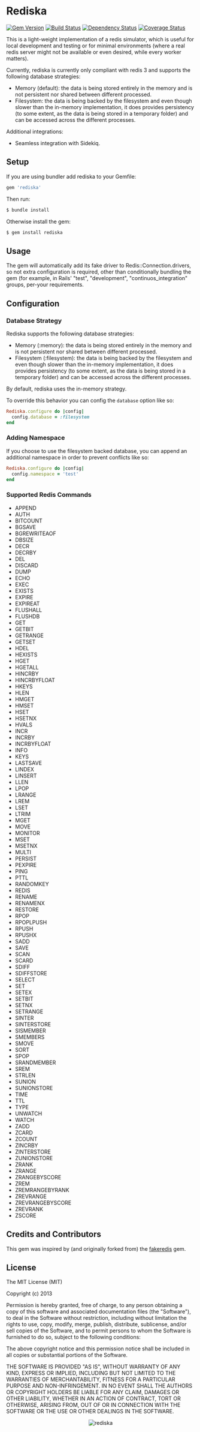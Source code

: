 # Rediska

[![Gem Version](https://badge.fury.io/rb/rediska.png)](http://badge.fury.io/rb/rediska)
[![Build Status](https://travis-ci.org/lbeder/rediska.png)](https://travis-ci.org/lbeder/rediska)
[![Dependency Status](https://gemnasium.com/lbeder/rediska.png)](https://gemnasium.com/lbeder/rediska)
[![Coverage Status](https://coveralls.io/repos/lbeder/rediska/badge.png)](https://coveralls.io/r/lbeder/rediska)

This is a light-weight implementation of a redis simulator, which is useful for local development and testing or for minimal environments (where a real redis server might not be available or even desired, while every worker matters).

Currently, rediska is currently only compliant with redis 3 and supports the following database strategies:

* Memory (default): the data is being stored entirely in the memory and is not persistent nor shared between different processed.
* Filesystem: the data is being backed by the filesystem and even though slower than the in-memory implementation, it does provides persistency (to some extent, as the data is being stored in a temporary folder) and can be accessed across the different processes.

Additional integrations:
* Seamless integration with Sidekiq.

## Setup

If you are using bundler add rediska to your Gemfile:

``` ruby
gem 'rediska'
```

Then run:

```bash
$ bundle install
```

Otherwise install the gem:

```bash
$ gem install rediska
```

## Usage
The gem will automatically add its fake driver to Redis::Connection.drivers, so not extra configuration is required, other than conditionally bundling the gem (for example, in Rails' "test", "development", "continuos_integration" groups, per-your requirements.

## Configuration

### Database Strategy
Rediska supports the following database strategies:

* Memory (:memory): the data is being stored entirely in the memory and is not persistent nor shared between different processed.
* Filesystem (:filesystem): the data is being backed by the filesystem and even though slower than the in-memory implementation, it does provides persistency (to some extent, as the data is being stored in a temporary folder) and can be accessed across the different processes.

By default, rediska uses the in-memory strategy.

To override this behavior you can config the ```database``` option like so:

```ruby
Rediska.configure do |config|
  config.database = :filesystem
end
```

### Adding Namespace

If you choose to use the filesystem backed database, you can append an additional namespace in order to prevent conflicts like so:

```ruby
Rediska.configure do |config|
  config.namespace = 'test'
end
```

### Supported Redis Commands

* APPEND
* AUTH
* BITCOUNT
* BGSAVE
* BGREWRITEAOF
* DBSIZE
* DECR
* DECRBY
* DEL
* DISCARD
* DUMP
* ECHO
* EXEC
* EXISTS
* EXPIRE
* EXPIREAT
* FLUSHALL
* FLUSHDB
* GET
* GETBIT
* GETRANGE
* GETSET
* HDEL
* HEXISTS
* HGET
* HGETALL
* HINCRBY
* HINCRBYFLOAT
* HKEYS
* HLEN
* HMGET
* HMSET
* HSET
* HSETNX
* HVALS
* INCR
* INCRBY
* INCRBYFLOAT
* INFO
* KEYS
* LASTSAVE
* LINDEX
* LINSERT
* LLEN
* LPOP
* LRANGE
* LREM
* LSET
* LTRIM
* MGET
* MOVE
* MONITOR
* MSET
* MSETNX
* MULTI
* PERSIST
* PEXPIRE
* PING
* PTTL
* RANDOMKEY
* REDIS
* RENAME
* RENAMENX
* RESTORE
* RPOP
* RPOPLPUSH
* RPUSH
* RPUSHX
* SADD
* SAVE
* SCAN
* SCARD
* SDIFF
* SDIFFSTORE
* SELECT
* SET
* SETEX
* SETBIT
* SETNX
* SETRANGE
* SINTER
* SINTERSTORE
* SISMEMBER
* SMEMBERS
* SMOVE
* SORT
* SPOP
* SRANDMEMBER
* SREM
* STRLEN
* SUNION
* SUNIONSTORE
* TIME
* TTL
* TYPE
* UNWATCH
* WATCH
* ZADD
* ZCARD
* ZCOUNT
* ZINCRBY
* ZINTERSTORE
* ZUNIONSTORE
* ZRANK
* ZRANGE
* ZRANGEBYSCORE
* ZREM
* ZREMRANGEBYRANK
* ZREVRANGE
* ZREVRANGEBYSCORE
* ZREVRANK
* ZSCORE

## Credits and Contributors

This gem was inspired by (and originally forked from) the [fakeredis](https://github.com/guilleiguaran/fakeredis) gem.

## License

The MIT License (MIT)

Copyright (c) 2013

Permission is hereby granted, free of charge, to any person obtaining a copy of
this software and associated documentation files (the "Software"), to deal in
the Software without restriction, including without limitation the rights to
use, copy, modify, merge, publish, distribute, sublicense, and/or sell copies of
the Software, and to permit persons to whom the Software is furnished to do so,
subject to the following conditions:

The above copyright notice and this permission notice shall be included in all
copies or substantial portions of the Software.

THE SOFTWARE IS PROVIDED "AS IS", WITHOUT WARRANTY OF ANY KIND, EXPRESS OR
IMPLIED, INCLUDING BUT NOT LIMITED TO THE WARRANTIES OF MERCHANTABILITY, FITNESS
FOR A PARTICULAR PURPOSE AND NON-INFRINGEMENT. IN NO EVENT SHALL THE AUTHORS OR
COPYRIGHT HOLDERS BE LIABLE FOR ANY CLAIM, DAMAGES OR OTHER LIABILITY, WHETHER
IN AN ACTION OF CONTRACT, TORT OR OTHERWISE, ARISING FROM, OUT OF OR IN
CONNECTION WITH THE SOFTWARE OR THE USE OR OTHER DEALINGS IN THE SOFTWARE.

<div align="center">
  <img alt='rediska' src="http://farm6.staticflickr.com/5189/5640624758_b6717935bf.jpg" />
</div>
